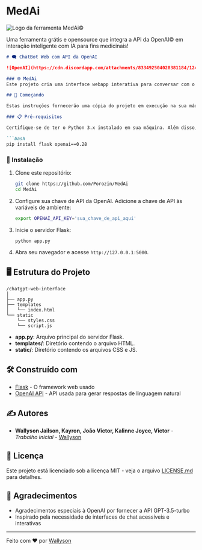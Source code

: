 # MedAi
![Logo da ferramenta MedAi©](https://cdn.discordapp.com/attachments/833492504028381184/1245049771031531550/i-want-an-logo-for-an-tool-called-medai-a-tool-for-pHKzc4VIRn-y56gyrwOfsA-9IX80oJoQ7uabLZUsuqvnQ.jpeg?ex=66575675&is=665604f5&hm=99692af1f74fb2b208beeba27c6da2e4a35ad538a3ed9f686e117be426791460&)

Uma ferramenta grátis e opensource que integra a API da OpenAI© em interação inteligente com IA para fins medicinais!


```markdown
# 🗨️ ChatBot Web com API da OpenAI

![OpenAI](https://cdn.discordapp.com/attachments/833492504028381184/1245585414358568971/OpenAI_Logo.svg.png?ex=66594950&is=6657f7d0&hm=7b95e0adcbd40494d61a136d7a1d9235910e5953f09c0dd3272cd1b4c1ff6f09&)

### 🌐 MedAi
Este projeto cria uma interface webapp interativa para conversar com o modelo de linguagem GPT-3.5-turbo da OpenAI para fins de triagem de pacientes pós cirúrgicos ou diabéticos. Auxiliando no procedimento médico e diagnóstico hospitalar.

## 🚀 Começando

Estas instruções fornecerão uma cópia do projeto em execução na sua máquina local para fins de desenvolvimento e teste **APENAS!** (para ter acesso a ferramenta em sua última versão, o link abaixo).

### 📋 Pré-requisitos

Certifique-se de ter o Python 3.x instalado em sua máquina. Além disso, você precisará instalar as seguintes bibliotecas:

```bash
pip install flask openai==0.28
```

### 🔧 Instalação

1. Clone este repositório:
    ```bash
    git clone https://github.com/Porozin/MedAi
    cd MedAi
    ```

2. Configure sua chave de API da OpenAI. Adicione a chave de API às variáveis de ambiente:
    ```bash
    export OPENAI_API_KEY='sua_chave_de_api_aqui'
    ```

4. Inicie o servidor Flask:
    ```bash
    python app.py
    ```

5. Abra seu navegador e acesse `http://127.0.0.1:5000`.

## 🖥️ Estrutura do Projeto

```
/chatgpt-web-interface
│
├── app.py
├── templates
│   └── index.html
└── static
    └── styles.css
    └── script.js
```

- **app.py**: Arquivo principal do servidor Flask.
- **templates/**: Diretório contendo o arquivo HTML.
- **static/**: Diretório contendo os arquivos CSS e JS.


## 🛠️ Construído com

- [Flask](https://flask.palletsprojects.com/) - O framework web usado
- [OpenAI API](https://platform.openai.com/docs/api-reference/introduction) - API usada para gerar respostas de linguagem natural

## ✍️ Autores

- **Wallyson Jailson, Kayron, João Victor, Kalinne Joyce, Victor** - *Trabalho inicial* - [Wallyson](https://github.com/Porozin)

## 📄 Licença

Este projeto está licenciado sob a licença MIT - veja o arquivo [LICENSE.md](LICENSE.md) para detalhes.

## 🎉 Agradecimentos

- Agradecimentos especiais à OpenAI por fornecer a API GPT-3.5-turbo
- Inspirado pela necessidade de interfaces de chat acessíveis e interativas

---

Feito com ❤️ por [Wallyson](https://github.com/Porozin)
```
